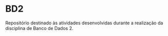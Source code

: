 # BD2
Repositório destinado às atividades desenvolvidas durante a realização da disciplina de Banco de Dados 2.
